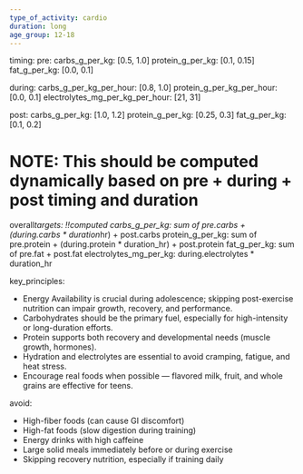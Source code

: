 ```yaml
---
type_of_activity: cardio
duration: long
age_group: 12-18
---
```


timing:
pre:
carbs_g_per_kg: [0.5, 1.0]
protein_g_per_kg: [0.1, 0.15]
fat_g_per_kg: [0.0, 0.1]

during:
carbs_g_per_kg_per_hour: [0.8, 1.0]
protein_g_per_kg_per_hour: [0.0, 0.1]
electrolytes_mg_per_kg_per_hour: [21, 31]

post:
carbs_g_per_kg: [1.0, 1.2]
protein_g_per_kg: [0.25, 0.3]
fat_g_per_kg: [0.1, 0.2]

# NOTE: This should be computed dynamically based on pre + during + post timing and duration

overall*targets: !!computed
carbs_g_per_kg: sum of pre.carbs + (during.carbs * duration*hr) + post.carbs
protein_g_per_kg: sum of pre.protein + (during.protein * duration_hr) + post.protein
fat_g_per_kg: sum of pre.fat + post.fat
electrolytes_mg_per_kg: during.electrolytes \* duration_hr

key_principles:

-   Energy Availability is crucial during adolescence; skipping post-exercise nutrition can impair growth, recovery, and performance.
-   Carbohydrates should be the primary fuel, especially for high-intensity or long-duration efforts.
-   Protein supports both recovery and developmental needs (muscle growth, hormones).
-   Hydration and electrolytes are essential to avoid cramping, fatigue, and heat stress.
-   Encourage real foods when possible — flavored milk, fruit, and whole grains are effective for teens.

avoid:

-   High-fiber foods (can cause GI discomfort)
-   High-fat foods (slow digestion during training)
-   Energy drinks with high caffeine
-   Large solid meals immediately before or during exercise
-   Skipping recovery nutrition, especially if training daily
